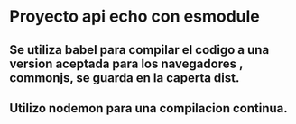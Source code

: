 # Proyecto api echo con esmodule

## Se utiliza babel para compilar el codigo a una version aceptada para los navegadores , commonjs, se guarda en la caperta dist.

## Utilizo nodemon para una compilacion continua.